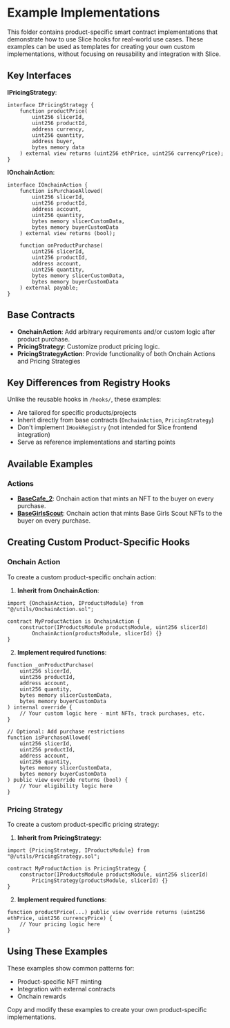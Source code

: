 # Example Implementations

This folder contains product-specific smart contract implementations that demonstrate how to use Slice hooks for real-world use cases. These examples can be used as templates for creating your own custom implementations, without focusing on reusability and integration with Slice.

## Key Interfaces

**IPricingStrategy**:
```solidity
interface IPricingStrategy {
    function productPrice(
        uint256 slicerId,
        uint256 productId,
        address currency,
        uint256 quantity,
        address buyer,
        bytes memory data
    ) external view returns (uint256 ethPrice, uint256 currencyPrice);
}
```

**IOnchainAction**:
```solidity
interface IOnchainAction {
    function isPurchaseAllowed(
        uint256 slicerId,
        uint256 productId,
        address account,
        uint256 quantity,
        bytes memory slicerCustomData,
        bytes memory buyerCustomData
    ) external view returns (bool);

    function onProductPurchase(
        uint256 slicerId,
        uint256 productId,
        address account,
        uint256 quantity,
        bytes memory slicerCustomData,
        bytes memory buyerCustomData
    ) external payable;
}
```

## Base Contracts

- **OnchainAction**: Add arbitrary requirements and/or custom logic after product purchase.
- **PricingStrategy**: Customize product pricing logic.
- **PricingStrategyAction**: Provide functionality of both Onchain Actions and Pricing Strategies

## Key Differences from Registry Hooks

Unlike the reusable hooks in `/hooks/`, these examples:
- Are tailored for specific products/projects
- Inherit directly from base contracts (`OnchainAction`, `PricingStrategy`)
- Don't implement `IHookRegistry` (not intended for Slice frontend integration)
- Serve as reference implementations and starting points

## Available Examples

### Actions

- **[BaseCafe_2](./actions/BaseCafe_2.sol)**: Onchain action that mints an NFT to the buyer on every purchase.
- **[BaseGirlsScout](./actions/BaseGirlsScout.sol)**: Onchain action that mints Base Girls Scout NFTs to the buyer on every purchase.

## Creating Custom Product-Specific Hooks

### Onchain Action

To create a custom product-specific onchain action:

1. **Inherit from OnchainAction**:
```solidity
import {OnchainAction, IProductsModule} from "@/utils/OnchainAction.sol";

contract MyProductAction is OnchainAction {
    constructor(IProductsModule productsModule, uint256 slicerId)
        OnchainAction(productsModule, slicerId) {}
}
```

2. **Implement required functions**:
```solidity
function _onProductPurchase(
    uint256 slicerId,
    uint256 productId,
    address account,
    uint256 quantity,
    bytes memory slicerCustomData,
    bytes memory buyerCustomData
) internal override {
    // Your custom logic here - mint NFTs, track purchases, etc.
}

// Optional: Add purchase restrictions
function isPurchaseAllowed(
    uint256 slicerId,
    uint256 productId,
    address account,
    uint256 quantity,
    bytes memory slicerCustomData,
    bytes memory buyerCustomData
) public view override returns (bool) {
    // Your eligibility logic here
}
```

### Pricing Strategy

To create a custom product-specific pricing strategy:

1. **Inherit from PricingStrategy**:
```solidity
import {PricingStrategy, IProductsModule} from "@/utils/PricingStrategy.sol";

contract MyProductAction is PricingStrategy {
    constructor(IProductsModule productsModule, uint256 slicerId)
        PricingStrategy(productsModule, slicerId) {}
}
```

2. **Implement required functions**:
```solidity
function productPrice(...) public view override returns (uint256 ethPrice, uint256 currencyPrice) {
    // Your pricing logic here
}
```

## Using These Examples

These examples show common patterns for:
- Product-specific NFT minting
- Integration with external contracts
- Onchain rewards

Copy and modify these examples to create your own product-specific implementations.
